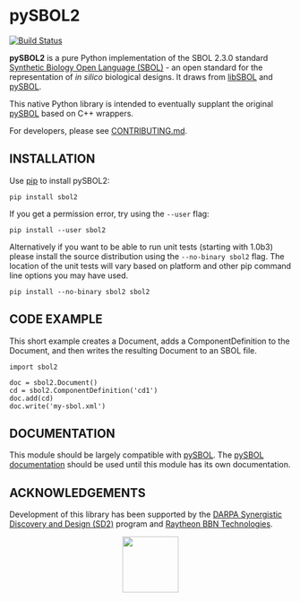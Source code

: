# pySBOL2
[![Build Status](https://travis-ci.org/SynBioDex/pySBOL2.svg?branch=master)](https://travis-ci.org/SynBioDex/pySBOL2)

**pySBOL2** is a pure Python implementation of the
SBOL 2.3.0 standard [Synthetic Biology Open Language (SBOL)](https://sbolstandard.org/) - 
an open standard for the representation of *in silico* biological designs. It draws from [libSBOL](https://github.com/SynBioDex/libSBOL)
and [pySBOL](https://github.com/SynBioDex/pySBOL).

This native Python library is intended to eventually supplant the original [pySBOL](https://github.com/SynBioDex/pySBOL) based on C++ wrappers.

For developers, please see [CONTRIBUTING.md](CONTRIBUTING.md).

## INSTALLATION

Use [pip](https://pip.pypa.io/) to install pySBOL2:

```shell
pip install sbol2
```

If you get a permission error, try using the `--user` flag:

```shell
pip install --user sbol2
```

Alternatively if you want to be able to run unit tests (starting with 1.0b3)
please install the source distribution using the `--no-binary sbol2` flag.
The location of the unit tests will vary based on platform and other
pip command line options you may have used.

```shell
pip install --no-binary sbol2 sbol2
```

## CODE EXAMPLE

This short example creates a Document, adds a ComponentDefinition
to the Document, and then writes the resulting Document to an SBOL
file.

```
import sbol2

doc = sbol2.Document()
cd = sbol2.ComponentDefinition('cd1')
doc.add(cd)
doc.write('my-sbol.xml')
```

## DOCUMENTATION

This module should be largely compatible with
[pySBOL](https://github.com/SynBioDex/pySBOL).
The [pySBOL documentation](https://pysbol2.readthedocs.io/en/latest/index.html)
should be used until this module has its own documentation.

## ACKNOWLEDGEMENTS

Development of this library has been supported by the 
[DARPA Synergistic Discovery and Design (SD2)](https://www.darpa.mil/program/synergistic-discovery-and-design)
program and [Raytheon BBN Technologies](http://bbn.com/).


<p align="center">
  <img src="./logo.jpg" height="100" />
</p>

